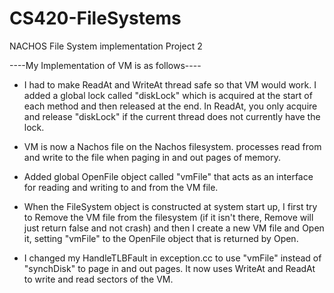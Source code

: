 # CS420-FileSystems
NACHOS File System implementation
Project 2

----My Implementation of VM is as follows----

* I had to make ReadAt and WriteAt thread safe so that VM would work. I added a global lock called "diskLock" which is acquired at the start of each method and then released at the end. In ReadAt, you only acquire and release "diskLock" if the current thread does not currently have the lock.

* VM is now a Nachos file on the Nachos filesystem. processes read from and write to the file when paging in and out pages of memory.

* Added global OpenFile object called "vmFile" that acts as an interface for reading and writing to and from the VM file.

* When the FileSystem object is constructed at system start up, I first try to Remove the VM file from the filesystem (if it isn't there, Remove will just return false and not crash) and then I create a new VM file and Open it, setting "vmFile" to the OpenFile object that is returned by Open.

* I changed my HandleTLBFault in exception.cc to use "vmFile" instead of "synchDisk" to page in and out pages. It now uses WriteAt and ReadAt to write and read sectors of the VM.

